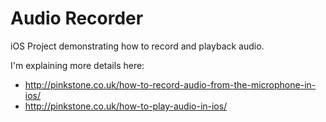 Audio Recorder
==============

iOS Project demonstrating how to record and playback audio.

I'm explaining more details here:

* http://pinkstone.co.uk/how-to-record-audio-from-the-microphone-in-ios/
* http://pinkstone.co.uk/how-to-play-audio-in-ios/
